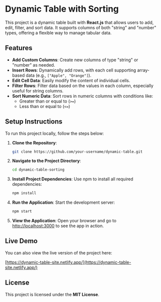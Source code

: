 # Dynamic Table with Sorting

This project is a dynamic table built with **React.js** that allows users to add, edit, filter, and sort data. It supports columns of both "string" and "number" types, offering a flexible way to manage tabular data.

## Features

- **Add Custom Columns**: Create new columns of type "string" or "number" as needed.
- **Insert Rows**: Dynamically add rows, with each cell supporting array-based data (e.g., `["Apple", "Orange"]`).
- **Edit Cell Data**: Easily modify the content of individual cells.
- **Filter Rows**: Filter data based on the values in each column, especially useful for string columns.
- **Sort Numeric Data**: Sort rows in numeric columns with conditions like:
  - Greater than or equal to (`>=`)
  - Less than or equal to (`<=`)

## Setup Instructions

To run this project locally, follow the steps below:

1. **Clone the Repository**:
    ```bash
    git clone https://github.com/your-username/dynamic-table.git
    ```

2. **Navigate to the Project Directory**:
    ```bash
    cd dynamic-table-sorting
    ```

3. **Install Project Dependencies**:
    Use npm to install all required dependencies:
    ```bash
    npm install
    ```

4. **Run the Application**:
    Start the development server:
    ```bash
    npm start
    ```

5. **View the Application**:
    Open your browser and go to [http://localhost:3000](http://localhost:3000) to see the app in action.

## Live Demo

You can also view the live version of the project here:

[https://dynamic-table-site.netlify.app/](https://dynamic-table-site.netlify.app/)

## License

This project is licensed under the **MIT License**.

